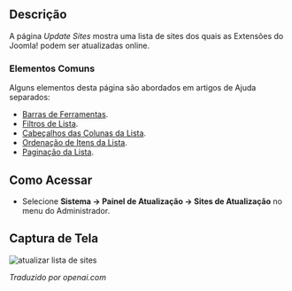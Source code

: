 <!-- Filename: Help4.x:Extensions:_Update_Sites / Display title: Atualizar Sites   -->

## Descrição

A página *Update Sites* mostra uma lista de sites dos quais as Extensões do Joomla! podem ser atualizadas online.

### Elementos Comuns

Alguns elementos desta página são abordados em artigos de Ajuda separados:

* [Barras de Ferramentas](jdocmanual?article=help/common-elements/toolbars).
* [Filtros de Lista](jdocmanual?article=help/common-elements/list-filters).
* [Cabeçalhos das Colunas da Lista](jdocmanual?article=help/common-elements/list-column-headers).
* [Ordenação de Itens da Lista](jdocmanual?article=help/common-elements/list-ordering).
* [Paginação da Lista](jdocmanual?article=help/common-elements/list-pagination).

## Como Acessar

- Selecione **Sistema → Painel de Atualização → Sites de Atualização** no menu do Administrador.

## Captura de Tela

![atualizar lista de sites](../../../pt/images/update-sites/update-sites-list.png)

*Traduzido por openai.com*  

